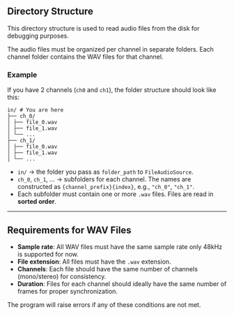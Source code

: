 ## Directory Structure

This directory structure is used to read audio files from the disk for debugging purposes.

The audio files must be organized per channel in separate folders. Each channel folder contains the WAV files for that channel.

### Example

If you have 2 channels (`ch0` and `ch1`), the folder structure should look like this:


```shell
in/ # You are here
├── ch_0/
│ ├── file_0.wav
│ ├── file_1.wav
│ └── ...
├── ch_1/
│ ├── file_0.wav
│ ├── file_1.wav
│ └── ...
```


- `in/` → the folder you pass as `folder_path` to `FileAudioSource`.
- `ch_0`, `ch_1`, … → subfolders for each channel. The names are constructed as `{channel_prefix}{index}`, e.g., `"ch_0"`, `"ch_1"`.
- Each subfolder must contain one or more `.wav` files. Files are read in **sorted order**.

---

## Requirements for WAV Files

- **Sample rate**: All WAV files must have the same sample rate only 48kHz is supported for now.
- **File extension**: All files must have the `.wav` extension.  
- **Channels**: Each file should have the same number of channels (mono/stereo) for consistency.  
- **Duration**: Files for each channel should ideally have the same number of frames for proper synchronization.

The program will raise errors if any of these conditions are not met.

